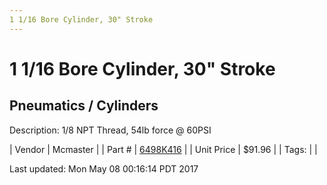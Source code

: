 ```yaml
---
1 1/16 Bore Cylinder, 30" Stroke
---
```

# 1 1/16 Bore Cylinder, 30" Stroke
## Pneumatics / Cylinders
Description: 	1/8 NPT Thread, 54lb force @ 60PSI 

| Vendor | Mcmaster | 
| Part # | [6498K416](https://www.mcmaster.com/#6498K416) | 
| Unit Price | $91.96 | 
| Tags: |  | 

Last updated: Mon May 08 00:16:14 PDT 2017